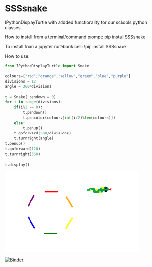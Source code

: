 # SSSsnake
IPythonDisplayTurtle with addded functionality for our schools python classes.

How to install from a terminal/command prompt:
	pip install SSSsnake
	
To install from a jupyter notebook cell:
	!pip install SSSsnake

How to use:
```python
from IPythonDisplayTurtle import Snake

colours=["red","orange","yellow","green","blue","purple"]
divisions = 12
angle = 360/divisions 

t = Snake(_pendown = 0)
for i in range(divisions):
    if(i%2 == 0):
        t.pendown()
        t.pencolor(colours[int(i/2)%len(colours)])
    else:
        t.penup()
    t.goforward(300/divisions)
    t.turnright(angle)
t.penup()
t.goforward(120)
t.turnright(360)

t.display()
```

![Example Turtle](Example.png)

[![Binder](https://mybinder.org/badge_logo.svg)](https://mybinder.org/v2/gh/atahan-git/IPythonDisplayTurtle/master)